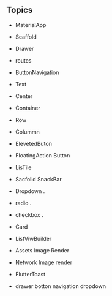  ## Topics 
 - MaterialApp     
 - Scaffold        
 - Drawer         
 - routes              
 - ButtonNavigation        
 - Text
 - Center
 - Container
 - Row 
 - Colummn
 - ElevetedButon 
 - FloatingAction Button 
 - LisTile
 - Sacfolld SnackBar
 - Dropdown    .
 - radio   .
 - checkbox   .
 - Card 
 - ListViwBuilder
 - Assets Image Render
 - Network Image render
 - FlutterToast
 
 - drawer botton navigation dropdown 